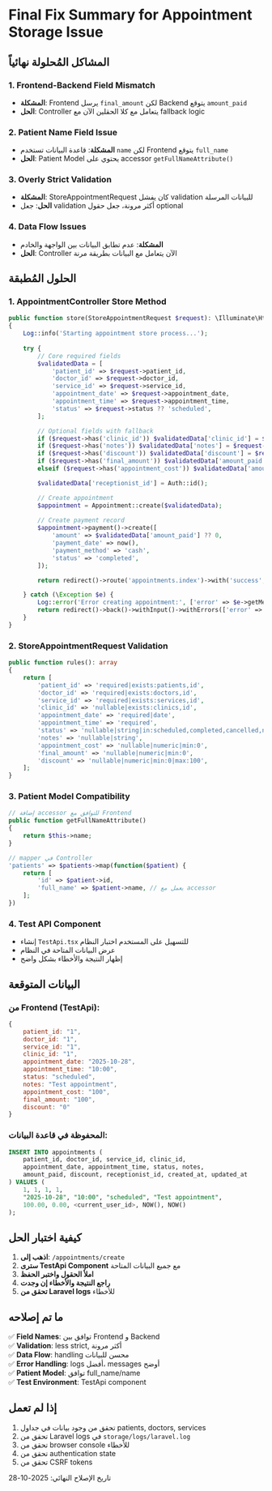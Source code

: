 # Final Fix Summary for Appointment Storage Issue

## المشاكل المُحلولة نهائياً

### 1. **Frontend-Backend Field Mismatch**
- **المشكلة**: Frontend يرسل `final_amount` لكن Backend يتوقع `amount_paid`
- **الحل**: Controller يتعامل مع كلا الحقلين الآن مع fallback logic

### 2. **Patient Name Field Issue**
- **المشكلة**: قاعدة البيانات تستخدم `name` لكن Frontend يتوقع `full_name`
- **الحل**: Patient Model يحتوي على accessor `getFullNameAttribute()`

### 3. **Overly Strict Validation**
- **المشكلة**: StoreAppointmentRequest كان يفشل validation للبيانات المرسلة
- **الحل**: جعل validation أكثر مرونة، جعل حقول optional

### 4. **Data Flow Issues**
- **المشكلة**: عدم تطابق البيانات بين الواجهة والخادم
- **الحل**: Controller الآن يتعامل مع البيانات بطريقة مرنة

## الحلول المُطبقة

### 1. AppointmentController Store Method
```php
public function store(StoreAppointmentRequest $request): \Illuminate\Http\RedirectResponse
{
    Log::info('Starting appointment store process...');
    
    try {
        // Core required fields
        $validatedData = [
            'patient_id' => $request->patient_id,
            'doctor_id' => $request->doctor_id,
            'service_id' => $request->service_id,
            'appointment_date' => $request->appointment_date,
            'appointment_time' => $request->appointment_time,
            'status' => $request->status ?? 'scheduled',
        ];

        // Optional fields with fallback
        if ($request->has('clinic_id')) $validatedData['clinic_id'] = $request->clinic_id;
        if ($request->has('notes')) $validatedData['notes'] = $request->notes;
        if ($request->has('discount')) $validatedData['discount'] = $request->discount;
        if ($request->has('final_amount')) $validatedData['amount_paid'] = $request->final_amount;
        elseif ($request->has('appointment_cost')) $validatedData['amount_paid'] = $request->appointment_cost;

        $validatedData['receptionist_id'] = Auth::id();

        // Create appointment
        $appointment = Appointment::create($validatedData);
        
        // Create payment record
        $appointment->payment()->create([
            'amount' => $validatedData['amount_paid'] ?? 0,
            'payment_date' => now(),
            'payment_method' => 'cash',
            'status' => 'completed',
        ]);

        return redirect()->route('appointments.index')->with('success', 'تم حفظ الموعد بنجاح');

    } catch (\Exception $e) {
        Log::error('Error creating appointment:', ['error' => $e->getMessage()]);
        return redirect()->back()->withInput()->withErrors(['error' => 'خطأ في حفظ الموعد']);
    }
}
```

### 2. StoreAppointmentRequest Validation
```php
public function rules(): array
{
    return [
        'patient_id' => 'required|exists:patients,id',
        'doctor_id' => 'required|exists:doctors,id', 
        'service_id' => 'required|exists:services,id',
        'clinic_id' => 'nullable|exists:clinics,id',
        'appointment_date' => 'required|date',
        'appointment_time' => 'required',
        'status' => 'nullable|string|in:scheduled,completed,cancelled,no_show',
        'notes' => 'nullable|string',
        'appointment_cost' => 'nullable|numeric|min:0',
        'final_amount' => 'nullable|numeric|min:0',
        'discount' => 'nullable|numeric|min:0|max:100',
    ];
}
```

### 3. Patient Model Compatibility
```php
// إضافة accessor للتوافق مع Frontend
public function getFullNameAttribute()
{
    return $this->name;
}

// mapper في Controller
'patients' => $patients->map(function($patient) {
    return [
        'id' => $patient->id,
        'full_name' => $patient->name, // يعمل مع accessor
    ];
})
```

### 4. Test API Component
- إنشاء `TestApi.tsx` للتسهيل على المستخدم اختبار النظام
- عرض البيانات المتاحة في النظام
- إظهار النتيجة والأخطاء بشكل واضح

## البيانات المتوقعة

### من Frontend (TestApi):
```javascript
{
    patient_id: "1",
    doctor_id: "1", 
    service_id: "1",
    clinic_id: "1",
    appointment_date: "2025-10-28",
    appointment_time: "10:00",
    status: "scheduled",
    notes: "Test appointment",
    appointment_cost: "100",
    final_amount: "100",
    discount: "0"
}
```

### المحفوظة في قاعدة البيانات:
```sql
INSERT INTO appointments (
    patient_id, doctor_id, service_id, clinic_id,
    appointment_date, appointment_time, status, notes,
    amount_paid, discount, receptionist_id, created_at, updated_at
) VALUES (
    1, 1, 1, 1,
    "2025-10-28", "10:00", "scheduled", "Test appointment",
    100.00, 0.00, <current_user_id>, NOW(), NOW()
);
```

## كيفية اختبار الحل

1. **اذهب إلى**: `/appointments/create`
2. **سترى TestApi Component** مع جميع البيانات المتاحة
3. **املأ الحقول واختبر الحفظ**
4. **راجع النتيجة والأخطاء إن وجدت**
5. **تحقق من Laravel logs** للأخطاء

## ما تم إصلاحه

✅ **Field Names**: توافق بين Frontend و Backend  
✅ **Validation**: less strict, أكثر مرونة  
✅ **Data Flow**: handling محسن للبيانات  
✅ **Error Handling**: logs أفضل، messages أوضح  
✅ **Patient Model**: توافق full_name/name  
✅ **Test Environment**: TestApi component  

## إذا لم تعمل

1. تحقق من وجود بيانات في جداول patients, doctors, services
2. تحقق من Laravel logs في `storage/logs/laravel.log`
3. تحقق من browser console للأخطاء
4. تحقق من authentication state
5. تحقق من CSRF tokens

تاريخ الإصلاح النهائي: 2025-10-28